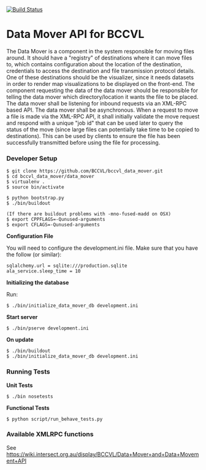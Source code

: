 [![Build Status](http://118.138.242.168/job/bccvl_data_mover/badge/icon)](http://118.138.242.168/job/bccvl_data_mover/)

Data Mover API for BCCVL
================
The Data Mover is a component in the system responsible for moving files around. It should have a "registry" of destinations where it can move files to, which contains configuration about the location of the destination, credentials to access the destination and file transmission protocol details.
One of these destinations should be the visualizer, since it needs datasets in order to render map visualizations to be displayed on the front-end.
The component requesting the data of the data mover should be responsible for telling the data mover which directory/location it wants the file to be placed.
The data mover shall be listening for inbound requests via an XML-RPC based API.
The data mover shall be asynchronous. When a request to move a file is made via the XML-RPC API, it shall initially validate the move request and respond with a unique "job id" that can be used later to query the status of the move (since large files can potentially take time to be copied to destinations). This can be used by clients to ensure the file has been successfully transmitted before using the file for processing.

### Developer Setup

    $ git clone https://github.com/BCCVL/bccvl_data_mover.git
    $ cd bccvl_data_mover/data_mover
    $ virtualenv .
    $ source bin/activate

    $ python bootstrap.py
    $ ./bin/buildout

    (If there are buildout problems with -mno-fused-madd on OSX)
    $ export CPPFLAGS=-Qunused-arguments
    $ export CFLAGS=-Qunused-arguments


**Configuration File**

You will need to configure the development.ini file.
Make sure that you have the follow (or similar):

    sqlalchemy.url = sqlite:///production.sqlite
    ala_service.sleep_time = 10

**Initializing the database**

Run:

    $ ./bin/initialize_data_mover_db development.ini

**Start server**

    $ ./bin/pserve development.ini

**On update**

    $ ./bin/buildout
    $ ./bin/initialize_data_mover_db development.ini

### Running Tests

**Unit Tests**

    $ ./bin nosetests

**Functional Tests**

    $ python script/run_behave_tests.py

### Available XMLRPC functions

See https://wiki.intersect.org.au/display/BCCVL/Data+Mover+and+Data+Movement+API


